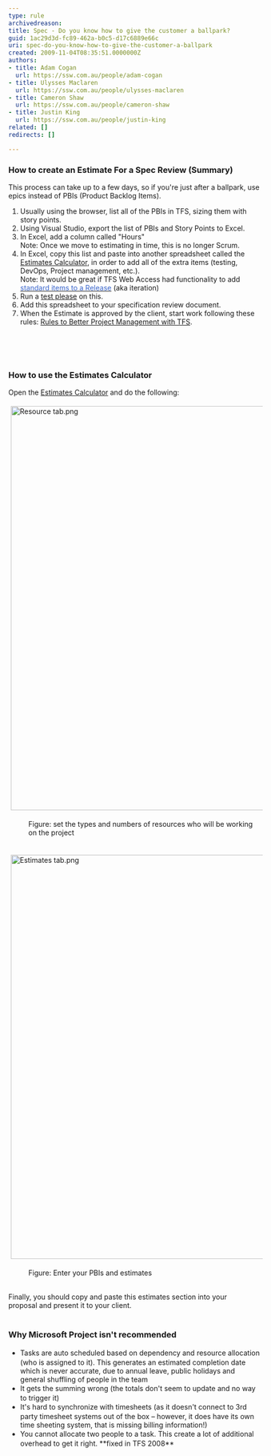 ```yaml
---
type: rule
archivedreason: 
title: Spec - Do you know how to give the customer a ballpark?
guid: 1ac29d3d-fc89-462a-b0c5-d17c6889e66c
uri: spec-do-you-know-how-to-give-the-customer-a-ballpark
created: 2009-11-04T08:35:51.0000000Z
authors:
- title: Adam Cogan
  url: https://ssw.com.au/people/adam-cogan
- title: Ulysses Maclaren
  url: https://ssw.com.au/people/ulysses-maclaren
- title: Cameron Shaw
  url: https://ssw.com.au/people/cameron-shaw
- title: Justin King
  url: https://ssw.com.au/people/justin-king
related: []
redirects: []

---
```



<h3 class="ssw15-rteElement-H3">​How to create an Estimate For a Spec Review (Summary)<br></h3>
<p>This process can take up to a few days, so if you're just after a ballpark, use epics instead of PBIs (Product Backlog Items).</p>
<ol><li>Usually using the browser, list all of the PBIs in TFS, sizing them with story points.</li>
<li>Using Visual Studio, export the list of PBIs and Story Points to Excel.<br></li>
<li>In Excel, add a column called &quot;Hours&quot;​<br>Note&#58; Once we move to estimating in time, this is no longer Scrum.<br></li>
<li>In Excel, copy this list and paste into&#160;another spreadsheet called the <img title="Excel File" src="/Style%20Library/SSW/CoreImages/iconXls.png" alt="" /> <a href="/Documents/4.%20Estimates%20Calculator.xlsx?d=w6f09d6a75d074fbda81e5e5dd3e18c76" target="_blank" shape="rect">Estimates&#160;Calcul​ator</a>,&#160;in order to add all of the extra items (testing, DevOps,&#160;Project management, etc.).<br>Note&#58; It would be great if TFS Web Access had functionality to add <a href="http&#58;//www.ssw.com.au/ssw/Standards/BetterSoftwareSuggestions/TeamFoundationServer.aspx#StandardItems" shape="rect"><font color="#3a66cc">standard items to a Release</font></a> (aka iteration)<br></li>
<li>Run&#160;a <a href="/_layouts/15/FIXUPREDIRECT.ASPX?WebId=3dfc0e07-e23a-4cbb-aac2-e778b71166a2&amp;TermSetId=07da3ddf-0924-4cd2-a6d4-a4809ae20160&amp;TermId=d66a9404-2ca9-4d19-ad6c-df1618b4fc28" shape="rect">test please</a>&#160;on this.<br></li>
<li>Add this spreadsheet to your specification review document.<br></li>
<li>When the Estimate is approved by the client,&#160;start work following these rules&#58;&#160;<a href="http&#58;//www.ssw.com.au/ssw/Standards/Rules/RulesToBetterProjectManagementWithTFS.aspx" shape="rect">Rules to Better Project Management with TFS</a>.<br><br></li></ol>
<br><excerpt class='endintro'></excerpt><br>

<h3 class="ssw15-rteElement-H3">How to use the Esti​mates Calculator<br></h3><p>Open the <a href="/Documents/4.%20Estimates%20Calculator.xlsx?d=w6f09d6a75d074fbda81e5e5dd3e18c76">Estimates Calculator</a> and do the following&#58;<br></p><dl class="ssw15-rteElement-ImageArea"><img src="/PublishingImages/Resource%20tab.png" alt="Resource tab.png" style="margin&#58;5px;width&#58;808px;" /></dl><dd class="ssw15-rteElement-FigureNormal">Figure&#58; set the types and numbers of&#160;resources who will be working on the project<br><br></dd><dl class="ssw15-rteElement-ImageArea"><img src="/PublishingImages/Estimates%20tab.png" alt="Estimates tab.png" style="margin&#58;5px;width&#58;808px;" /></dl><dd class="ssw15-rteElement-FigureNormal">Figure​&#58; Enter your PBIs and estimates<br></dd><p><br>Finally, you should copy and paste this estimates section&#160;into your proposal&#160;and present it&#160;to your client.&#160;​<br><br></p><div><h3 class="ssw15-rteElement-H3">Why Microsoft Project isn't recommended<br></h3></div><div><p></p><ul class="ssw15-rteElement-P"><li><span style="line-height&#58;20px;">Tasks are auto scheduled based on dependency and resource allocation (who is assigned to it). This generates an estimated completion date which is never accurate, due to annual leave, public holidays and general shuffling of people in the team</span><br></li><li><span style="line-height&#58;20px;">It gets the summing wrong (the totals don't seem to update and no way to trigger it)</span><br></li><li><span style="line-height&#58;20px;">It's hard to synchronize with timesheets (as it doesn't connect to 3rd party timesheet systems out of the box –&#160;however, it does have&#160;its own time sheeting system, that is missing billing information!)</span><br></li><li><span style="line-height&#58;20px;">You cannot allocate two people to a task. This create a lot of additional overhead to get it right. **fixed in TFS 2008**</span></li></ul></div>


